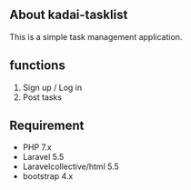 ## About kadai-tasklist

This is a simple task management application.

## functions

1. Sign up / Log in
2. Post tasks

## Requirement

- PHP 7.x
- Laravel 5.5
- Laravelcollective/html 5.5
- bootstrap 4.x

